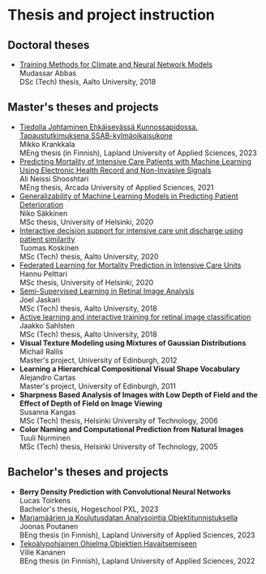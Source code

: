# Thesis and project instruction

## Doctoral theses
* <a href="https://aaltodoc.aalto.fi/handle/123456789/34496">Training Methods for Climate and Neural Network Models</a><br>
Mudassar Abbas<br>
DSc (Tech) thesis, Aalto University, 2018

## Master's theses and projects
* <a href="https://www.theseus.fi/handle/10024/789766">Tiedolla Johtaminen Ehkäisevässä Kunnossapidossa. Tapaustutkimuksena SSAB-kylmäoikaisukone</a><br>
Mikko Krankkala<br>
MEng thesis (in Finnish), Lapland University of Applied Sciences, 2023
* <a href="https://www.theseus.fi/handle/10024/504289">Predicting Mortality of Intensive Care Patients with Machine Learning
Using Electronic Health Record and Non-Invasive Signals</a><br>
Ali Neissi Shooshtari<br>
MEng thesis, Arcada University of Applied Sciences, 2021
* <a href="https://helda.helsinki.fi/items/3da1abf7-3fca-4b5b-b4f1-923b84367504">Generalizability of Machine Learning Models in Predicting Patient Deterioration</a><br>
Niko Säkkinen<br>
MSc thesis, University of Helsinki, 2020
* <a href="https://aaltodoc.aalto.fi/handle/123456789/97508">Interactive decision support for intensive care unit discharge using patient similarity</a><br>
Tuomas Koskinen<br>
MSc (Tech) thesis, Aalto University, 2020
* <a href="https://helda.helsinki.fi/items/671720f6-f352-4a59-b471-7ce50876a7b4">Federated Learning for Mortality Prediction in Intensive Care Units</a><br>
Hannu Pelttari<br>
MSc thesis, University of Helsinki, 2020
* <a href="https://aaltodoc.aalto.fi/handle/123456789/32506">Semi-Supervised Learning in Retinal Image Analysis</a><br>
Joel Jaskari<br> 
MSc (Tech) thesis, Aalto University, 2018
* <a href="https://aaltodoc.aalto.fi/handle/123456789/32507">Active learning and interactive training for retinal image classification</a><br>
Jaakko Sahlsten</br>
MSc (Tech) thesis, Aalto University, 2018
* <b>Visual Texture Modeling using Mixtures of Gaussian Distributions</b><br>
Michail Rallis</br>
Master's project, University of Edinburgh, 2012
* <b>Learning a Hierarchical Compositional Visual Shape Vocabulary</b><br>
Alejandro Cartas<br>
Master's project, University of Edinburgh, 2011
* <b>Sharpness Based Analysis of Images with Low Depth of Field and the Effect
of Depth of Field on Image Viewing</b><br>
Susanna Kangas<br>
MSc (Tech) thesis, Helsinki University of Technology, 2006
* <b>Color Naming and Computational Prediction from Natural Images</b><br>
Tuuli Nurminen<br>
MSc (Tech) thesis, Helsinki University of Technology, 2005

## Bachelor's theses and projects
* <b>Berry Density Prediction with Convolutional Neural Networks</b><br>
Lucas Toirkens<br>
Bachelor's thesis, Hogeschool PXL, 2023
* <a href="https://www.theseus.fi/handle/10024/799592">Marjamäärien ja Koulutusdatan Analysointia Objektitunnistuksella</a><br>
Joonas Poutanen<br>
BEng thesis (in Finnish), Lapland University of Applied Sciences, 2023
* <a href="https://www.theseus.fi/handle/10024/787757">Tekoälypohjainen Ohjelma Objektien Havaitsemiseen</a><br>
Ville Kananen<br>
BEng thesis (in Finnish), Lapland University of Applied Sciences, 2022
